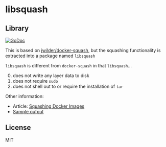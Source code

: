 libsquash
=========

## Library

[![GoDoc](https://godoc.org/github.com/winchman/libsquash?status.svg)](https://godoc.org/github.com/winchman/libsquash)

This is based on
[jwilder/docker-squash](https://github.com/jwilder/docker-squash),
but the squashing functionality is extracted into a package named
`libsquash`

`libsquash` is different from `docker-squash` in that `libsquash`...

0. does not write any layer data to disk
0. does not require `sudo`
0. does not shell out to or require the installation of `tar`

Other information:

* Article: [Squashing Docker Images](http://jasonwilder.com/blog/2014/08/19/squashing-docker-images/)
* [Sample output](_docs/sample-output.md)

## License

MIT
